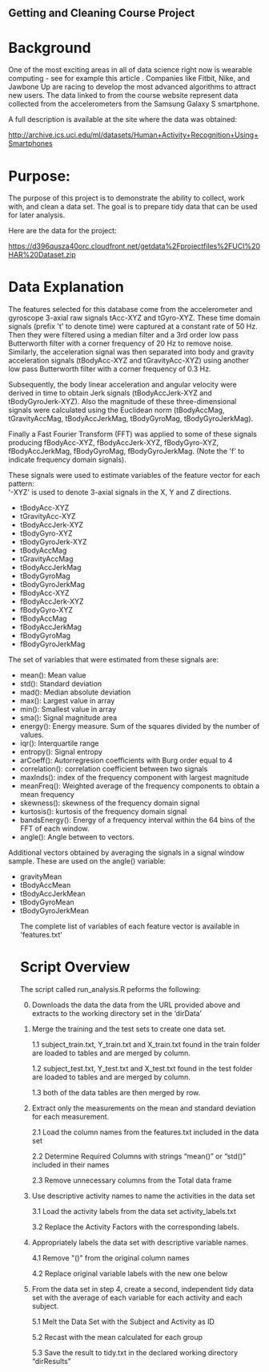 ## Getting and Cleaning Course Project

# Background
One of the most exciting areas in all of data science right now is wearable computing - see for example this article . Companies like Fitbit, Nike, and Jawbone Up are racing to develop the most advanced algorithms to attract new users. The data linked to from the course website represent data collected from the accelerometers from the Samsung Galaxy S smartphone. 

A full description is available at the site where the data was obtained:
    
http://archive.ics.uci.edu/ml/datasets/Human+Activity+Recognition+Using+Smartphones

# Purpose:
The purpose of this project is to demonstrate the ability to collect, work with, and clean a data set. The goal is to prepare tidy data that can be used for later analysis. 


Here are the data for the project:
    
https://d396qusza40orc.cloudfront.net/getdata%2Fprojectfiles%2FUCI%20HAR%20Dataset.zip


# Data Explanation

The features selected for this database come from the accelerometer and gyroscope 3-axial raw signals tAcc-XYZ and tGyro-XYZ. These time domain signals (prefix 't' to denote time) were captured at a constant rate of 50 Hz. Then they were filtered using a median filter and a 3rd order low pass Butterworth filter with a corner frequency of 20 Hz to remove noise. Similarly, the acceleration signal was then separated into body and gravity acceleration signals (tBodyAcc-XYZ and tGravityAcc-XYZ) using another low pass Butterworth filter with a corner frequency of 0.3 Hz. 

Subsequently, the body linear acceleration and angular velocity were derived in time to obtain Jerk signals (tBodyAccJerk-XYZ and tBodyGyroJerk-XYZ). Also the magnitude of these three-dimensional signals were calculated using the Euclidean norm (tBodyAccMag, tGravityAccMag, tBodyAccJerkMag, tBodyGyroMag, tBodyGyroJerkMag). 

Finally a Fast Fourier Transform (FFT) was applied to some of these signals producing fBodyAcc-XYZ, fBodyAccJerk-XYZ, fBodyGyro-XYZ, fBodyAccJerkMag, fBodyGyroMag, fBodyGyroJerkMag. (Note the 'f' to indicate frequency domain signals). 

These signals were used to estimate variables of the feature vector for each pattern:  
'-XYZ' is used to denote 3-axial signals in the X, Y and Z directions.
<ul>
<li>tBodyAcc-XYZ</li>
<li>tGravityAcc-XYZ</li>
<li>tBodyAccJerk-XYZ</li>
<li>tBodyGyro-XYZ</li>
<li>tBodyGyroJerk-XYZ</li>
<li>tBodyAccMag</li>
<li>tGravityAccMag</li>
<li>tBodyAccJerkMag</li>
<li>tBodyGyroMag</li>
<li>tBodyGyroJerkMag</li>
<li>fBodyAcc-XYZ</li>
<li>fBodyAccJerk-XYZ</li>
<li>fBodyGyro-XYZ</li>
<li>fBodyAccMag</li>
<li>fBodyAccJerkMag</li>
<li>fBodyGyroMag</li>
<li>fBodyGyroJerkMag</li>
</ul>
The set of variables that were estimated from these signals are: 

<ul>
<li>mean(): Mean value</li>
<li>std(): Standard deviation</li>
<li>mad(): Median absolute deviation</li> 
<li>max(): Largest value in array</li>
<li>min(): Smallest value in array</li>
<li>sma(): Signal magnitude area</li>
<li>energy(): Energy measure. Sum of the squares divided by the number of values.</li> 
<li>iqr(): Interquartile range</li> 
<li>entropy(): Signal entropy</li>
<li>arCoeff(): Autorregresion coefficients with Burg order equal to 4</li>
<li>correlation(): correlation coefficient between two signals</li>
<li>maxInds(): index of the frequency component with largest magnitude</li>
<li>meanFreq(): Weighted average of the frequency components to obtain a mean frequency</li>
<li>skewness(): skewness of the frequency domain signal</li> 
<li>kurtosis(): kurtosis of the frequency domain signal</li>
<li>bandsEnergy(): Energy of a frequency interval within the 64 bins of the FFT of each window.</li>
<li>angle(): Angle between to vectors.</li>
</ul>
Additional vectors obtained by averaging the signals in a signal window sample. These are used on the angle() variable:
<ul>
<li>gravityMean</li>
<li>tBodyAccMean</li>
<li>tBodyAccJerkMean</li>
<li>tBodyGyroMean</li>
<li>tBodyGyroJerkMean</li>
</iul>

The complete list of variables of each feature vector is available in 'features.txt'


# Script Overview

The script called run_analysis.R peforms the following:

0. Downloads the data the data from the URL provided above and extracts to the working directory set in the ‘dirData’
1. Merge the training and the test sets to create one data set.
	
	1.1 subject_train.txt, Y_train.txt and X_train.txt found in the train folder are loaded to tables and are merged by column.
	
	1.2 subject_test.txt, Y_test.txt and X_test.txt found in the test folder are loaded to tables and are merged by column.
	
	1.3 both of the data tables are then merged by row.

2. Extract only the measurements on the mean and standard deviation for each measurement.
	
	2.1 Load the column names from the features.txt included in the data set 
	
	2.2 Determine Required Columns with strings “mean()” or “std()” included in their names 
	
	2.3 Remove unnecessary columns from the Total data frame


3. Use descriptive activity names to name the activities in the data set
	
	3.1 Load the activity labels from the data set activity_labels.txt
	
	3.2 Replace the Activity Factors with the corresponding labels.

4. Appropriately labels the data set with descriptive variable names.
	
	4.1 Remove "()" from the original column names
	
	4.2 Replace original variable labels with the new one below

5. From the data set in step 4, create a second, independent tidy data set with the average of each variable for each activity and each subject.
	
	5.1 Melt the Data Set with the Subject and Activity as ID
	
	5.2 Recast with the mean calculated for each group
	
	5.3 Save the result to tidy.txt in the declared working directory “dirResults”
